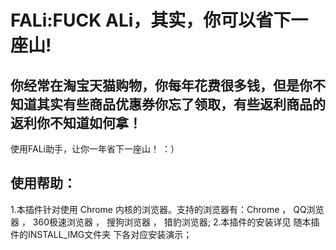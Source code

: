 # FALi:FUCK ALi，其实，你可以省下一座山!

## 你经常在淘宝天猫购物，你每年花费很多钱，但是你不知道其实有些商品优惠券你忘了领取，有些返利商品的返利你不知道如何拿！
使用FALi助手，让你一年省下一座山！ ：）

## 使用帮助：
1.本插件针对使用 Chrome 内核的浏览器。支持的浏览器有：Chrome ， QQ浏览器 ， 360极速浏览器 ， 搜狗浏览器 ， 猎豹浏览器;
2.本插件的安装详见 随本插件的INSTALL_IMG文件夹 下各对应安装演示；
